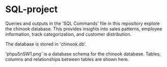 # SQL-project
Queries and outputs in the 'SQL Commands' file in this repository explore the chinook database. This provides insights into sales patterns, employee information, track categorization, and customer distribution.

The database is stored in 'chinook.db'. 

'phpu5nSW1.png' is a database schema for the chinook database. Tables, columns and relationships between tables are shown here.
